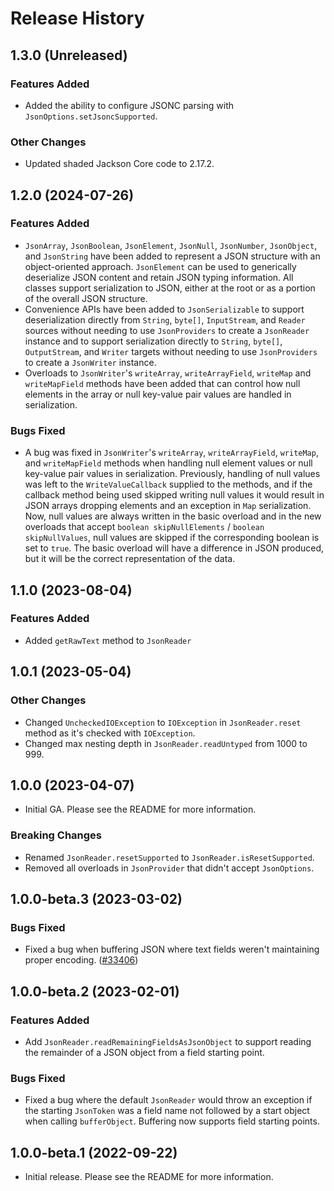 # Release History

## 1.3.0 (Unreleased)

### Features Added

- Added the ability to configure JSONC parsing with `JsonOptions.setJsoncSupported`.

### Other Changes

- Updated shaded Jackson Core code to 2.17.2.

## 1.2.0 (2024-07-26)

### Features Added

- `JsonArray`, `JsonBoolean`, `JsonElement`, `JsonNull`, `JsonNumber`, `JsonObject`, and `JsonString` have been added
  to represent a JSON structure with an object-oriented approach. `JsonElement` can be used to generically deserialize
  JSON content and retain JSON typing information. All classes support serialization to JSON, either at the root or as
  a portion of the overall JSON structure.
- Convenience APIs have been added to `JsonSerializable` to support deserialization directly from `String`, `byte[]`,
  `InputStream`, and `Reader` sources without needing to use `JsonProviders` to create a `JsonReader` instance and to
  support serialization directly to `String`, `byte[]`, `OutputStream`, and `Writer` targets without needing to use
  `JsonProviders` to create a `JsonWriter` instance.
- Overloads to `JsonWriter`'s `writeArray`, `writeArrayField`, `writeMap` and `writeMapField`  methods have been added
  that can control how null elements in the array or null key-value pair values are handled in serialization.

### Bugs Fixed

- A bug was fixed in `JsonWriter`'s `writeArray`, `writeArrayField`, `writeMap`, and `writeMapField` methods when handling
  null element values or null key-value pair values in serialization. Previously, handling of null values was left to
  the `WriteValueCallback` supplied to the methods, and if the callback method being used skipped writing null values it
  would result in JSON arrays dropping elements and an exception in `Map` serialization. Now, null values are always
  written in the basic overload and in the new overloads that accept `boolean skipNullElements` / `boolean skipNullValues`,
  null values are skipped if the corresponding boolean is set to `true`. The basic overload will have a difference in
  JSON produced, but it will be the correct representation of the data.

## 1.1.0 (2023-08-04)

### Features Added
- Added `getRawText` method to `JsonReader`

## 1.0.1 (2023-05-04)

### Other Changes

- Changed `UncheckedIOException` to `IOException` in `JsonReader.reset` method as it's checked with `IOException`.
- Changed max nesting depth in `JsonReader.readUntyped` from 1000 to 999.

## 1.0.0 (2023-04-07)

- Initial GA. Please see the README for more information.

### Breaking Changes

- Renamed `JsonReader.resetSupported` to `JsonReader.isResetSupported`.
- Removed all overloads in `JsonProvider` that didn't accept `JsonOptions`.

## 1.0.0-beta.3 (2023-03-02)

### Bugs Fixed

- Fixed a bug when buffering JSON where text fields weren't maintaining proper encoding. ([#33406](https://github.com/Azure/azure-sdk-for-java/pull/33406))

## 1.0.0-beta.2 (2023-02-01)

### Features Added

- Add `JsonReader.readRemainingFieldsAsJsonObject` to support reading the remainder of a JSON object from a field starting
  point.

### Bugs Fixed

- Fixed a bug where the default `JsonReader` would throw an exception if the starting `JsonToken` was a field name
  not followed by a start object when calling `bufferObject`. Buffering now supports field starting points.

## 1.0.0-beta.1 (2022-09-22)

- Initial release. Please see the README for more information.
